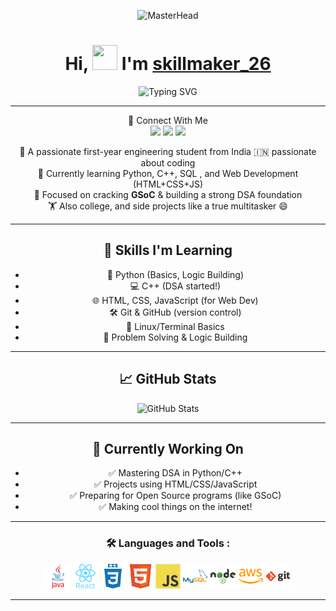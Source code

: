 <p align="center">
  <img src="https://images-wixmp-ed30a86b8c4ca887773594c2.wixmp.com/f/c83c004e-1370-4756-88e5-4071de797088/dgdq8br-09cc7ad6-a021-47a5-b0e0-917b12b0f7a7.gif?token=eyJ0eXAiOiJKV1QiLCJhbGciOiJIUzI1NiJ9.eyJzdWIiOiJ1cm46YXBwOjdlMGQxODg5ODIyNjQzNzNhNWYwZDQxNWVhMGQyNmUwIiwiaXNzIjoidXJuOmFwcDo3ZTBkMTg4OTgyMjY0MzczYTVmMGQ0MTVlYTBkMjZlMCIsIm9iaiI6W1t7InBhdGgiOiJcL2ZcL2M4M2MwMDRlLTEzNzAtNDc1Ni04OGU1LTQwNzFkZTc5NzA4OFwvZGdkcThici0wOWNjN2FkNi1hMDIxLTQ3YTUtYjBlMC05MTdiMTJiMGY3YTcuZ2lmIn1dXSwiYXVkIjpbInVybjpzZXJ2aWNlOmZpbGUuZG93bmxvYWQiXX0.tqRMtE-b2QiI2nnefNxSDMJvZCcYqFmq2ccg_Xfzqb8" alt="MasterHead" width="800"/>
</p>   

<!-- Intro Heading -->
<h1 align="center">Hi, <img src="https://raw.githubusercontent.com/nixin72/nixin72/master/wave.gif" height="40" width="40" /> I'm <a href="https://www.linkedin.com/in/raj-tiwari-877848340/" target="_blank">skillmaker_26</a></h1>
<!-- Typing Animation -->
<div align="center">
    <img src="https://readme-typing-svg.demolab.com?font=Fira+Code&weight=700&size=22&pause=1000&color=ff1d58&center=true&vCenter=true&width=900&lines=CSE-AI/ML'25+Undergrad;Freelance+,CompetitiveProgrammer;Logic+Builder+%26+Open-Source+Contributor;Future+Founder+%7C+Tech+Entrepreneur" alt="Typing SVG" />
  
</div>

---

  <div align="center" > 🤝 Connect With Me 
<div align="center">
  <a href="https://x.com/Rudra75084" target="_blank"><img src="https://github.com/Anmol-Baranwal/Cool-GIFs-For-GitHub/assets/74038190/cc4fe88c-7f7a-41d8-b449-34b7a178c1c6" width="60" /></a>
  <a href="" target="_blank"><img src="https://user-images.githubusercontent.com/74038190/235294012-0a55e343-37ad-4b0f-924f-c8431d9d2483.gif" width="60" /></a>
  <a href="https://www.instagram.com/skillmaker_26/" target="_blank"><img src="https://user-images.githubusercontent.com/74038190/235294013-a33e5c43-a01c-43f6-b44d-a406d8b4ab75.gif" width="60" /></a>


<p align="center">
  🚀 A passionate first-year engineering student from India 🇮🇳 passionate about coding <br>
  🧠 Currently learning Python, C++, SQL , and Web Development (HTML+CSS+JS)<br>
  🎯 Focused on cracking <strong>GSoC</strong> & building a strong DSA foundation<br>
  🏋️ Also college, and side projects like a true multitasker 😄
</p>

---

## 🚀 Skills I'm Learning

- 🐍 Python (Basics, Logic Building)
- 💻 C++ (DSA started!)
- 🌐 HTML, CSS, JavaScript (for Web Dev)
- 🛠️ Git & GitHub (version control)
- 📂 Linux/Terminal Basics
- 🧠 Problem Solving & Logic Building

---

## 📈 GitHub Stats

<p align="center">

<img src="https://github-readme-stats.vercel.app/api?username=skillmaker26&show_icons=true&theme=radical" alt="GitHub Stats" />
</p>

---

## 📌 Currently Working On

- ✅ Mastering DSA in Python/C++
- ✅ Projects using HTML/CSS/JavaScript
- ✅ Preparing for Open Source programs (like GSoC)
- ✅ Making cool things on the internet!
---

### 🛠️ Languages and Tools :
<div>
  <img src="https://github.com/devicons/devicon/blob/master/icons/java/java-original-wordmark.svg" title="Java" alt="Java" width="40" height="40"/> 
  <img src="https://github.com/devicons/devicon/blob/master/icons/react/react-original-wordmark.svg" title="React" alt="React" width="40" height="40"/> 
  <img src="https://github.com/devicons/devicon/blob/master/icons/css3/css3-plain-wordmark.svg"  title="CSS3" alt="CSS" width="40" height="40"/> 
  <img src="https://github.com/devicons/devicon/blob/master/icons/html5/html5-original.svg" title="HTML5" alt="HTML" width="40" height="40"/> 
  <img src="https://github.com/devicons/devicon/blob/master/icons/javascript/javascript-original.svg" title="JavaScript" alt="JavaScript" width="40" height="40"/> 
  <img src="https://github.com/devicons/devicon/blob/master/icons/mysql/mysql-original-wordmark.svg" title="MySQL"  alt="MySQL" width="40" height="40"/> 
  <img src="https://github.com/devicons/devicon/blob/master/icons/nodejs/nodejs-original-wordmark.svg" title="NodeJS" alt="NodeJS" width="40" height="40"/> 
  <img src="https://github.com/devicons/devicon/blob/master/icons/amazonwebservices/amazonwebservices-plain-wordmark.svg" title="AWS" alt="AWS" width="40" height="40"/> 
  <img src="https://github.com/devicons/devicon/blob/master/icons/git/git-original-wordmark.svg" title="Git" **alt="Git" width="40" height="40"/>
</div>


---
<!--
**skillmaker26/skillmaker26** is a ✨ _special_ ✨ repository because its `README.md` (this file) appears on your GitHub profile.

Here are some ideas to get you started:

- 🔭 I’m currently working on ...
- 🌱 I’m currently learning ...
- 👯 I’m looking to collaborate on ...
- 🤔 I’m looking for help with ...
- 💬 Ask me about ...
- 📫 How to reach me: ...
- 😄 Pronouns: ...
- ⚡ Fun fact: ...
-->
